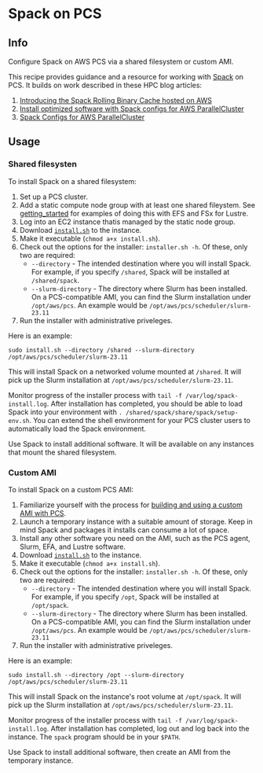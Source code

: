 # Spack on PCS

## Info

Configure Spack on AWS PCS via a shared filesystem or custom AMI. 

This recipe provides guidance and a resource for working with [Spack](https://spack.io) on PCS. It builds on work described in these HPC blog articles:
1. [Introducing the Spack Rolling Binary Cache hosted on AWS](https://aws.amazon.com/blogs/hpc/introducing-the-spack-rolling-binary-cache/)
2. [Install optimized software with Spack configs for AWS ParallelCluster](https://aws.amazon.com/blogs/hpc/install-optimized-software-with-spack-configs-for-aws-parallelcluster/)
3. [Spack Configs for AWS ParallelCluster](https://github.com/spack/spack-configs/tree/main/AWS/parallelcluster)

## Usage

### Shared filesysten

To install Spack on a shared filesystem: 
1. Set up a PCS cluster.
2. Add a static compute node group with at least one shared fileystem.  See [getting_started](../getting_started/) for examples of doing this with EFS and FSx for Lustre.
3. Log into an EC2 instance thatis managed by the static node group.
4. Download [`install.sh`](assets/install.sh) to the instance. 
5. Make it executable (`chmod a+x install.sh`).
6. Check out the options for the installer: `installer.sh -h`. Of these, only two are required:
    * `--directory` - The intended destination where you will install Spack. For example, if you specify `/shared`, Spack will be installed at `/shared/spack`.
    * `--slurm-directory` - The directory where Slurm has been installed. On a PCS-compatible AMI, you can find the Slurm installation under `/opt/aws/pcs`. An example would be `/opt/aws/pcs/scheduler/slurm-23.11`
7. Run the installer with administrative priveleges. 

Here is an example:

```shell
sudo install.sh --directory /shared --slurm-directory /opt/aws/pcs/scheduler/slurm-23.11
```

This will install Spack on a networked volume mounted at `/shared`. It will pick up the Slurm installation at `/opt/aws/pcs/scheduler/slurm-23.11`. 

Monitor progress of the installer process with `tail -f /var/log/spack-install.log`. After installation has completed, you should be able to load Spack into your environment with `. /shared/spack/share/spack/setup-env.sh`. You can extend the shell environment for your PCS cluster users to automatically load the Spack environment. 

Use Spack to install additional software. It will be available on any instances that mount the shared filesystem.

### Custom AMI

To install Spack on a custom PCS AMI:
1. Familiarize yourself with the process for [building and using a custom AMI with PCS](https://docs.aws.amazon.com/pcs/latest/userguide/working-with_ami_custom.html).
2. Launch a temporary instance with a suitable amount of storage. Keep in mind Spack and packages it installs can consume a lot of space. 
3. Install any other software you need on the AMI, such as the PCS agent, Slurm, EFA, and Lustre software.
4. Download [`install.sh`](assets/install.sh) to the instance.
5. Make it executable (`chmod a+x install.sh`).
6. Check out the options for the installer: `installer.sh -h`. Of these, only two are required:
    * `--directory` - The intended destination where you will install Spack. For example, if you specify `/opt`, Spack will be installed at `/opt/spack`.
    * `--slurm-directory` - The directory where Slurm has been installed. On a PCS-compatible AMI, you can find the Slurm installation under `/opt/aws/pcs`. An example would be `/opt/aws/pcs/scheduler/slurm-23.11`
7. Run the installer with administrative priveleges. 

Here is an example:

```shell
sudo install.sh --directory /opt --slurm-directory /opt/aws/pcs/scheduler/slurm-23.11
```

This will install Spack on the instance's root volume at `/opt/spack`. It will pick up the Slurm installation at `/opt/aws/pcs/scheduler/slurm-23.11`. 

Monitor progress of the installer process with `tail -f /var/log/spack-install.log`. After installation has completed, log out and log back into the instance. The `spack` program should be in your `$PATH`.

Use Spack to install additional software, then create an AMI from the temporary instance. 
